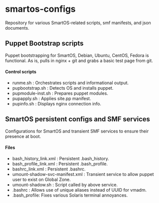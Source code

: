 smartos-configs
===============

Repository for various SmartOS-related scripts, smf manifests, and json documents.

Puppet Bootstrap scripts
------------
Puppet bootstrapping for SmartOS, Debian, Ubuntu, CentOS, Fedora is functional.  As is, pulls in nginx + git and grabs a basic test page from git.
#### Control scripts
- runme.sh :		  			 Orchestrates scripts and informational output.
- pupbootstrap.sh :		 Detects OS and installs puppet.
- pupmodule-inst.sh : Prepares puppet modules.
- pupapply.sh :				 Applies site.pp manifest.
- pupinfo.sh :				 Displays nginx connection info.

SmartOS persistent configs and SMF services
------------
Configurations for SmartOS and transient SMF services to ensure their presence at boot.
#### Files
- bash_history_link.xml :		Persistent .bash_history.
- bash_profile_link.xml :		Persistent .bash_profile.
- bashrc_link.xml	:					Persistent .bashrc.
- umount-shadow-svc-manifest.xml :	Transient service to allow puppet user to exist on Global Zone.
- umount-shadow.sh :			Script called by above service.
- .bashrc :									Allows use of unique aliases instead of UUID for vmadm.
- .bash_profile:						Fixes various Solaris terminal annoyances.